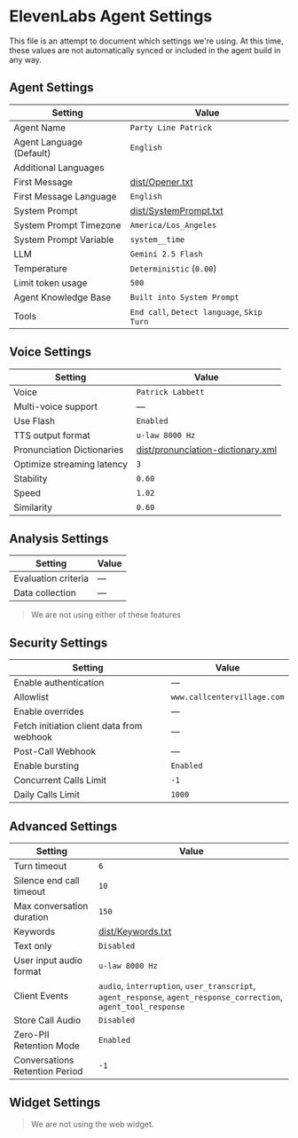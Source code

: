 # ElevenLabs Agent Settings

This file is an attempt to document which settings we're using. At this time, these values are not automatically synced or included in the agent build in any way. 

## Agent Settings

| Setting | Value |
| ------- | ----- |
| Agent Name | `Party Line Patrick` |
| Agent Language (Default) | `English` |
| Additional Languages | |
| First Message | [dist/Opener.txt](dist/Opener.txt) |
| First Message Language | `English` |
| System Prompt | [dist/SystemPrompt.txt](dist/SystemPrompt.txt) |
| System Prompt Timezone | `America/Los_Angeles` |
| System Prompt Variable | `system__time` |
| LLM | `Gemini 2.5 Flash` |
| Temperature | `Deterministic` (`0.00`) | 
| Limit token usage | `500` |
| Agent Knowledge Base | `Built into System Prompt` |
| Tools | `End call`, `Detect language`, `Skip Turn` |

## Voice Settings

| Setting | Value                                                                  |
| ------- |------------------------------------------------------------------------|
| Voice | `Patrick Labbett`                                                      |
| Multi-voice support | &mdash;                                                                |
| Use Flash | `Enabled`                                                              |
| TTS output format | `u-law 8000 Hz`                                                        |
| Pronunciation Dictionaries | [dist/pronunciation-dictionary.xml](dist/pronunciation-dictionary.xml) |
| Optimize streaming latency | `3`                                                                    |
| Stability | `0.60`                                                                 |
| Speed  | `1.02`                                                                 |
| Similarity | `0.60`                                                                 |

## Analysis Settings

| Setting  | Value |
| ------- | ----- |
| Evaluation criteria | &mdash; |
| Data collection | &mdash; |

> We are not using either of these features

## Security Settings

| Setting | Value |
| ------- | ----- |
| Enable authentication | &mdash; |
| Allowlist | `www.callcentervillage.com` |
| Enable overrides | &mdash; |
| Fetch initiation client data from webhook | &mdash; |
| Post-Call Webhook | &mdash; |
| Enable bursting | `Enabled` |
| Concurrent Calls Limit | `-1` |
| Daily Calls Limit | `1000` |


## Advanced Settings

| Setting | Value                                                                                                            |
| ------- |------------------------------------------------------------------------------------------------------------------|
| Turn timeout | `6`                                                                                                             |
| Silence end call timeout | `10`                                                                                                             |
| Max conversation duration | `150`                                                                                                            |
| Keywords | [dist/Keywords.txt](dist/Keywords.txt)                                                                           |
| Text only | `Disabled`                                                                                                       |
| User input audio format | `u-law 8000 Hz`                                                                                                  |
| Client Events | `audio`, `interruption`, `user_transcript`, `agent_response`, `agent_response_correction`, `agent_tool_response` |
| Store Call Audio | `Disabled`                                                                                                       |
| Zero-PII Retention Mode | `Enabled`                                                                                                        |
| Conversations Retention Period | `-1`                                                                                                             |


## Widget Settings

> We are not using the web widget.